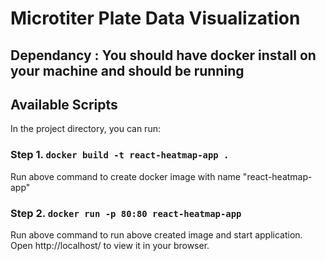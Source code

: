 # Microtiter Plate Data Visualization
## Dependancy : You should have docker install on your machine and should be running

## Available Scripts

In the project directory, you can run:
### Step 1. `docker build -t react-heatmap-app .`

Run above command to create docker image with name "react-heatmap-app"

### Step 2. `docker run -p 80:80 react-heatmap-app`
Run above command to run above created image and start application.
Open http://localhost/ to view it in your browser.

